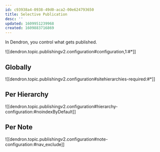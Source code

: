 ```yaml
---
id: c93938a4-0938-49d0-aca2-00e624793650
title: Selective Publication
desc: ''
updated: 1609951239968
created: 1609883716869
---
```

In Dendron, you control what gets published. 

![[dendron.topic.publishingv2.configuration#configuration,1:#*]]

## Globally

![[dendron.topic.publishingv2.configuration#sitehierarchies-required:#*]]

## Per Hierarchy

![[dendron.topic.publishingv2.configuration#hierarchy-configuration:#noindexByDefault]]

## Per Note

![[dendron.topic.publishingv2.configuration#note-configuration:#nav_exclude]]

